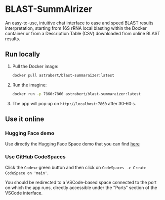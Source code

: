 # BLAST-SummAIrizer

An easy-to-use, intuitive chat interface to ease and speed BLAST results interpretation, starting from 16S rRNA local blasting within the Docker container or from a Description Table (CSV) downloaded from online BLAST results.

## Run locally

1. Pull the Docker image:
   ```bash
   docker pull astrabert/blast-summaraizer:latest
   ```

2. Run the imagine:
   ```bash
   docker run -p 7860:7860 astrabert/blast-summaraizer:latest
   ```

3. The app will pop up on `http://localhost:7860` after 30-60 s.

## Use it online
### Hugging Face demo

Use directly the Hugging Face Space demo that you can find [here](https://huggingface.co/spaces/as-cle-bert/BLAST-SummarAIzer)

### Use GitHub CodeSpaces

Click the `Code<>` green button and then click on `CodeSpaces -> Create CodeSpace on 'main'`. 

You should be redirected to a VSCode-based space connected to the port on which the app runs, directly accessible under the "Ports" section of the VSCode interface.
